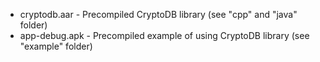 * cryptodb.aar - Precompiled CryptoDB library (see "cpp" and "java" folder)
* app-debug.apk - Precompiled example of using CryptoDB library (see "example" folder)
